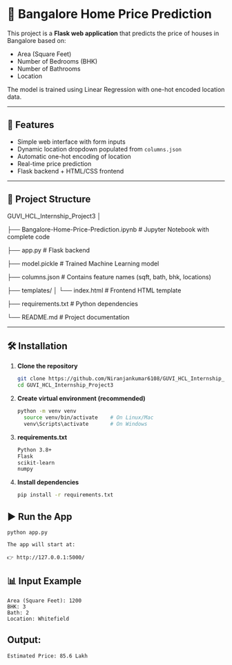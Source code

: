 # 🏡 Bangalore Home Price Prediction

This project is a **Flask web application** that predicts the price of houses in Bangalore based on:
- Area (Square Feet)
- Number of Bedrooms (BHK)
- Number of Bathrooms
- Location

The model is trained using Linear Regression with one-hot encoded location data.

---

## 🚀 Features
- Simple web interface with form inputs
- Dynamic location dropdown populated from `columns.json`
- Automatic one-hot encoding of location
- Real-time price prediction
- Flask backend + HTML/CSS frontend

---

## 📂 Project Structure

GUVI_HCL_Internship_Project3
│

├── Bangalore-Home-Price-Prediction.ipynb  # Jupyter Notebook with complete code

├── app.py # Flask backend

├── model.pickle # Trained Machine Learning model

├── columns.json # Contains feature names (sqft, bath, bhk, locations)

├── templates/
│ └── index.html # Frontend HTML template

├── requirements.txt # Python dependencies

└── README.md # Project documentation


---

## 🛠 Installation

1. **Clone the repository**
   ```bash
   git clone https://github.com/Niranjankumar6108/GUVI_HCL_Internship_Project3.git
   cd GUVI_HCL_Internship_Project3

2. **Create virtual environment (recommended)**
   ```bash
   python -m venv venv
     source venv/bin/activate    # On Linux/Mac
     venv\Scripts\activate       # On Windows

3. **requirements.txt**
   ```bash
   Python 3.8+
   Flask
   scikit-learn
   numpy

4. **Install dependencies**
   ```bash
   pip install -r requirements.txt

## ▶️ Run the App
    python app.py
    
    The app will start at:
    
    👉 http://127.0.0.1:5000/

## 📊 Input Example
    Area (Square Feet): 1200
    BHK: 3
    Bath: 2
    Location: Whitefield

## Output:
    Estimated Price: 85.6 Lakh
